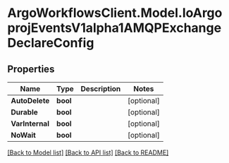 # ArgoWorkflowsClient.Model.IoArgoprojEventsV1alpha1AMQPExchangeDeclareConfig

## Properties

Name | Type | Description | Notes
------------ | ------------- | ------------- | -------------
**AutoDelete** | **bool** |  | [optional] 
**Durable** | **bool** |  | [optional] 
**VarInternal** | **bool** |  | [optional] 
**NoWait** | **bool** |  | [optional] 

[[Back to Model list]](../README.md#documentation-for-models) [[Back to API list]](../README.md#documentation-for-api-endpoints) [[Back to README]](../README.md)

